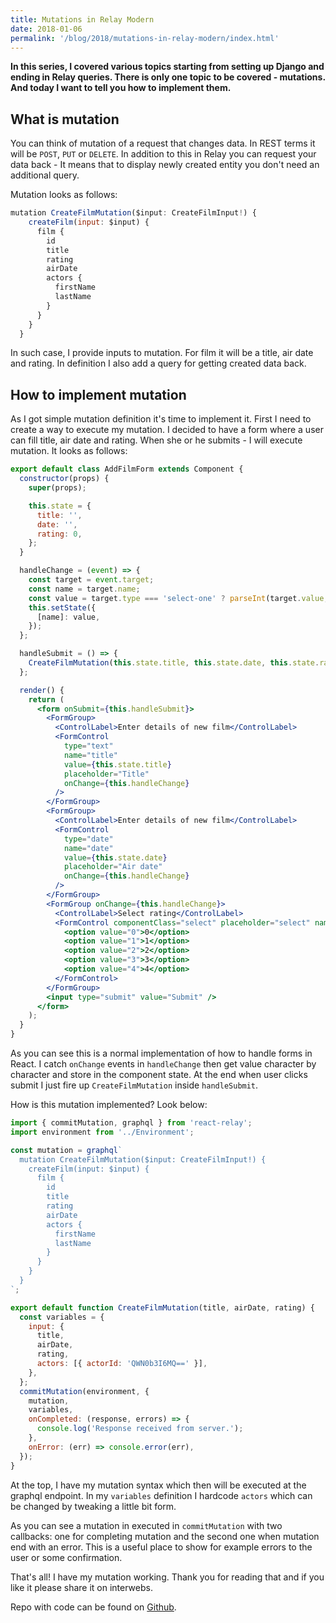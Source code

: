 ```yaml
---
title: Mutations in Relay Modern
date: 2018-01-06
permalink: '/blog/2018/mutations-in-relay-modern/index.html'
---
```


**In this series, I covered various topics starting from setting up Django and ending in Relay queries.
There is only one topic to be covered - mutations. And today I want to tell you how to implement
them.**

## What is mutation

You can think of mutation of a request that changes data. In REST terms it will be `POST`, `PUT`
or `DELETE`. In addition to this in Relay you can request your data back - It means that to display
newly created entity you don't need an additional query.

Mutation looks as follows:

```js
mutation CreateFilmMutation($input: CreateFilmInput!) {
    createFilm(input: $input) {
      film {
        id
        title
        rating
        airDate
        actors {
          firstName
          lastName
        }
      }
    }
  }
```

In such case, I provide inputs to mutation. For film it will be a title, air date and rating. In
definition I also add a query for getting created data back.

## How to implement mutation

As I got simple mutation definition it's time to implement it. First I need to create a way to execute
my mutation. I decided to have a form where a user can fill title, air date and rating. When she or he
submits - I will execute mutation. It looks as follows:

```jsx
export default class AddFilmForm extends Component {
  constructor(props) {
    super(props);

    this.state = {
      title: '',
      date: '',
      rating: 0,
    };
  }

  handleChange = (event) => {
    const target = event.target;
    const name = target.name;
    const value = target.type === 'select-one' ? parseInt(target.value, 10) : target.value;
    this.setState({
      [name]: value,
    });
  };

  handleSubmit = () => {
    CreateFilmMutation(this.state.title, this.state.date, this.state.rating);
  };

  render() {
    return (
      <form onSubmit={this.handleSubmit}>
        <FormGroup>
          <ControlLabel>Enter details of new film</ControlLabel>
          <FormControl
            type="text"
            name="title"
            value={this.state.title}
            placeholder="Title"
            onChange={this.handleChange}
          />
        </FormGroup>
        <FormGroup>
          <ControlLabel>Enter details of new film</ControlLabel>
          <FormControl
            type="date"
            name="date"
            value={this.state.date}
            placeholder="Air date"
            onChange={this.handleChange}
          />
        </FormGroup>
        <FormGroup onChange={this.handleChange}>
          <ControlLabel>Select rating</ControlLabel>
          <FormControl componentClass="select" placeholder="select" name="rating">
            <option value="0">0</option>
            <option value="1">1</option>
            <option value="2">2</option>
            <option value="3">3</option>
            <option value="4">4</option>
          </FormControl>
        </FormGroup>
        <input type="submit" value="Submit" />
      </form>
    );
  }
}
```

As you can see this is a normal implementation of how to handle forms in React. I catch `onChange`
events in `handleChange` then get value character by character and store in the component state.
At the end when user clicks submit I just fire up `CreateFilmMutation` inside `handleSubmit`.

How is this mutation implemented? Look below:

```jsx
import { commitMutation, graphql } from 'react-relay';
import environment from '../Environment';

const mutation = graphql`
  mutation CreateFilmMutation($input: CreateFilmInput!) {
    createFilm(input: $input) {
      film {
        id
        title
        rating
        airDate
        actors {
          firstName
          lastName
        }
      }
    }
  }
`;

export default function CreateFilmMutation(title, airDate, rating) {
  const variables = {
    input: {
      title,
      airDate,
      rating,
      actors: [{ actorId: 'QWN0b3I6MQ==' }],
    },
  };
  commitMutation(environment, {
    mutation,
    variables,
    onCompleted: (response, errors) => {
      console.log('Response received from server.');
    },
    onError: (err) => console.error(err),
  });
}
```

At the top, I have my mutation syntax which then will be executed at the graphql endpoint. In my
`variables` definition I hardcode `actors` which can be changed by tweaking a little bit form.

As you can see a mutation in executed in `commitMutation` with two callbacks: one for completing
mutation and the second one when mutation end with an error. This is a useful place to show for example
errors to the user or some confirmation.

That's all! I have my mutation working. Thank you for reading that and if you like it please share
it on interwebs.

Repo with code can be found on
[Github](https://github.com/krzysztofzuraw/personal-blog-projects/tree/master/blog_django_graphql_react_relay).
